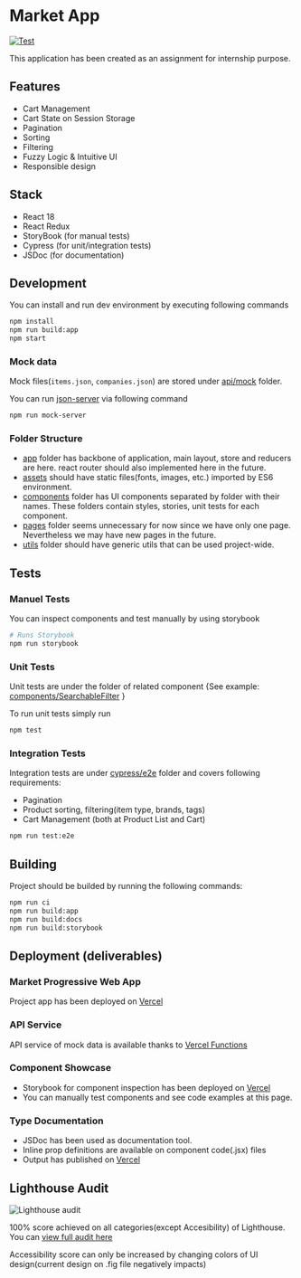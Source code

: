# Market App

[![Test](https://github.com/alpeer/market-app/actions/workflows/test.yml/badge.svg)](https://github.com/alpeer/market-app/actions/workflows/test.yml)

This application has been created as an assignment for internship purpose.

## Features
- Cart Management
- Cart State on Session Storage
- Pagination
- Sorting
- Filtering
- Fuzzy Logic & Intuitive UI
- Responsible design
## Stack
- React 18
- React Redux
- StoryBook (for manual tests)
- Cypress (for unit/integration tests)
- JSDoc (for documentation)
## Development

You can install and run dev environment by executing following commands
```bash
npm install
npm run build:app
npm start
```
### Mock data
Mock files(`items.json`, `companies.json`) are stored under [api/mock](https://github.com/alpeer/market-app/tree/master/api/mock) folder.

You can run [json-server](https://github.com/typicode/json-server) via following command

```bash
npm run mock-server
```

### Folder Structure

- [app](https://github.com/alpeer/market-app/tree/master/src/app) folder has backbone of application, main layout, store and reducers are here. react router should also implemented here in the future.
- [assets](https://github.com/alpeer/market-app/tree/master/src/assets) should have static files(fonts, images, etc.) imported by ES6 environment.
- [components](https://github.com/alpeer/market-app/tree/master/src/components) folder has UI components separated by folder with their names. These folders contain styles, stories, unit tests for each component.
- [pages](https://github.com/alpeer/market-app/tree/master/src/pages) folder seems unnecessary for now since we have only one page. Nevertheless we may have new pages in the future.
- [utils](https://github.com/alpeer/market-app/tree/master/src/utils) folder should have generic utils that can be used project-wide.
## Tests
### Manuel Tests

You can inspect components and test manually by using storybook

```bash
# Runs Storybook
npm run storybook
```
### Unit Tests

Unit tests are under the folder of related component {See example: [components/SearchableFilter](https://github.com/alpeer/market-app/tree/master/src/components/SearchableFilter.cy.js) }

To run unit tests simply run
```bash
npm test
```

### Integration Tests

Integration tests are under [cypress/e2e](https://github.com/alpeer/market-app/tree/master/cypress/e2e/ProductsPage) folder and covers following requirements:

- Pagination
- Product sorting, filtering(item type, brands, tags) 
- Cart Management (both at Product List and Cart)

```bash
npm run test:e2e
```

## Building

Project should be builded by running the following commands:
```bash
npm run ci
npm run build:app
npm run build:docs
npm run build:storybook
```

## Deployment (deliverables)
### Market Progressive Web App
Project app has been deployed on [Vercel](https://market-app-x6dr.vercel.app/)

### API Service
API service of mock data is available thanks to [Vercel Functions](https://market-app-x6dr.vercel.app/api/items)

### Component Showcase
- Storybook for component inspection has been deployed on [Vercel](https://market-app-x6dr-h72lkgc5e-alper.vercel.app/docs/)
- You can manually test components and see code examples at this page.

### Type Documentation
- JSDoc has been used as documentation tool.
- Inline prop definitions are available on component code(.jsx) files
- Output has published on [Vercel](https://market-app-x6dr-h72lkgc5e-alper.vercel.app/definitions/global.html)

## Lighthouse Audit
![Lighthouse audit](https://user-images.githubusercontent.com/17167342/193416077-5b6befa4-9fc1-4e04-9058-2c162dc9f768.png)

100%  score achieved on all categories(except Accesibility) of Lighthouse. You can [view full audit here](https://raw.githubusercontent.com/alpeer/market-app/master/audit.pdf)

Accessibility score can only be increased by changing colors of UI design(current design on .fig file negatively impacts)
